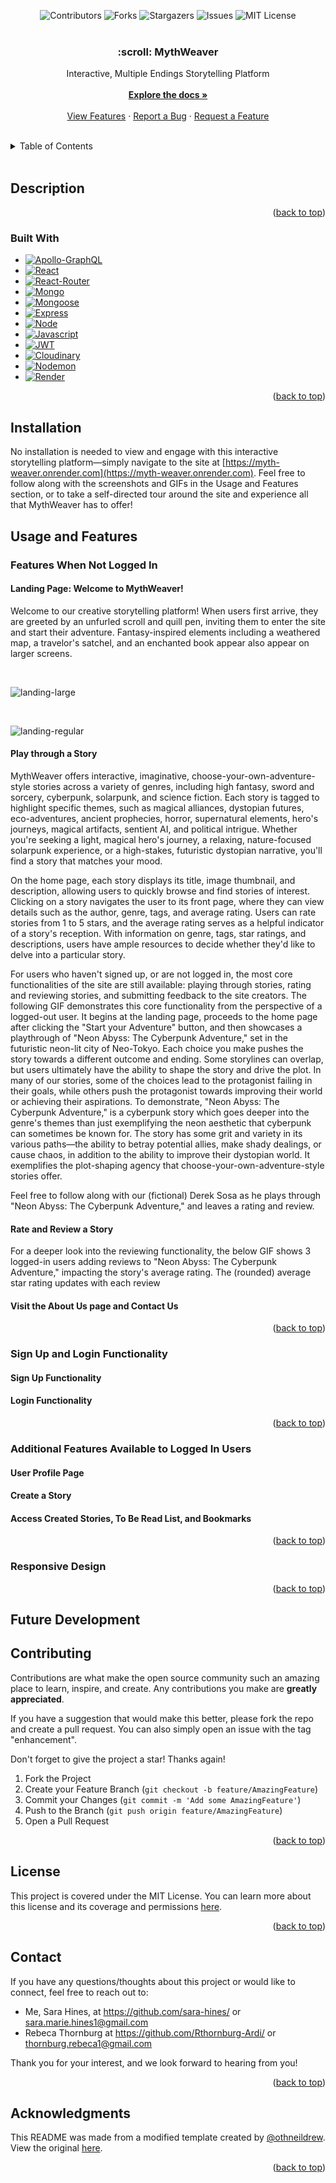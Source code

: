 <a name="readme-top"></a>

<div align="center">
    <!-- PROJECT SHIELDS -->
    <a href="https://github.com/sara-hines/myth-weaver/graphs/contributors" style="text-decoration: none;">
        <img src="https://img.shields.io/github/contributors/sara-hines/myth-weaver.svg?style=for-the-badge" alt="Contributors" />
    </a>
    <a href="https://github.com/sara-hines/myth-weaver/network/members" style="text-decoration: none;">
        <img src="https://img.shields.io/github/forks/sara-hines/myth-weaver.svg?style=for-the-badge" alt="Forks" />
    </a>
    <a href="https://github.com/sara-hines/myth-weaver/stargazers" style="text-decoration: none;">
        <img src="https://img.shields.io/github/stars/sara-hines/myth-weaver.svg?style=for-the-badge" alt="Stargazers" />
    </a>
    <a href="https://github.com/sara-hines/myth-weaver/issues" style="text-decoration: none;">
        <img src="https://img.shields.io/github/issues/sara-hines/myth-weaver.svg?style=for-the-badge" alt="Issues" />
    </a>
    <a href="https://github.com/sara-hines/myth-weaver/blob/master/LICENSE.txt" style="text-decoration: none;">
        <img src="https://img.shields.io/github/license/sara-hines/myth-weaver.svg?style=for-the-badge" alt="MIT License" />
    </a>
</div>


<br />
<div align="center">

<h3 align="center">:scroll: MythWeaver</h3>

  <p align="center">
    Interactive, Multiple Endings Storytelling Platform
    <br />
    <br />
    <a href="https://github.com/sara-hines/myth-weaver"><strong>Explore the docs »</strong></a>
    <br />
    <br />
    <a href="#usage-and-features">View Features</a>
    ·
    <a href="https://github.com/sara-hines/myth-weaver/issues/new?labels=bug&template=bug-report---.md">Report a Bug</a>
    ·
    <a href="https://github.com/sara-hines/myth-weaver/issues/new?labels=enhancement&template=feature-request---.md">Request a Feature</a>
  </p>
</div>

<br />
<!-- TABLE OF CONTENTS -->
<details>
  <summary>Table of Contents</summary>
  <ol>
    <li>
      <a href="#description">Description</a>
      <ul>
        <li><a href="#built-with">Built With</a></li>
      </ul>
    </li>
    <li>
      <a href="#installation">Installation</a>
    </li>
    <li>
        <a href="#usage-and-features">Usage and Features</a>
        <ul>
            <li>
                <a href="#features-when-not-logged-in">Features When Not Logged In</a>
                <ul>
                    <li><a href="#landing-page-welcome-to-mythweaver">Landing Page: Welcome to MythWeaver!</a></li>
                    <li><a href="#play-through-a-story">Play through a Story</a></li>
                    <li><a href="#rate-and-review-a-story">Rate and Review a Story</a></li>
                    <li><a href="#visit-the-about-us-page-and-contact-us">Visit the About Us page and Contact Us</a></li>
                </ul>
            </li>
            <li>
                <a href="#sign-up-and-login-functionality">Sign Up and Login Functionality</a>
                <ul>
                    <li><a href="#sign-up-functionality">Sign Up Functionality</a></li>
                    <li><a href="#login-functionality">Login Functionality</a></li>
                </ul>
            </li>
            <li>
                <a href="#additional-features-available-to-logged-in-users">Additional Features Available to Logged In Users</a>
                <ul>
                    <li><a href="#user-profile-page">User Profile Page</a></li>
                    <li><a href="#create-a-story">Create a Story</a></li>
                    <li><a href="#access-created-stories-to-be-read-list-and-bookmarks">Access Created Stories, To Be Read List, and Bookmarks</a></li>
                    <!-- Make sure to talk about how each of the 3 things can be deleted/removed as well, and in the multiple places they can be removed -->
                </ul>
            </li>
            <li>
                <a href="#responsive-design">Responsive Design</a>
            </li>
        </ul>
    </li>
    <li><a href="#future-development">Future Development</a></li>
    <li><a href="#contributing">Contributing</a></li>
    <li><a href="#license">License</a></li>
    <li><a href="#contact">Contact</a></li>
    <li><a href="#acknowledgments">Acknowledgments</a></li>
  </ol>
</details>
<br />


<!-- ABOUT THE PROJECT -->
## Description



<p align="right">(<a href="#readme-top">back to top</a>)</p>



### Built With

- [![Apollo-GraphQL][Apollo-GraphQL-badge]][Apollo-GraphQL-url]
- [![React][React.dev]][React-url]
- [![React-Router][React-Router-badge]][React-Router-url]
- [![Mongo][MongoDB]][Mongo-url]
- [![Mongoose][Mongoosejs]][Mongoose-url]
- [![Express][Express.js]][Express-url]
- [![Node][Node.js]][Node-url]
- [![Javascript][JavaScript]][Javascript-url]
- [![JWT][JWT-badge]][JWT-url]
- [![Cloudinary][Cloudinary-badge]][Cloudinary-url]
- [![Nodemon][Nodemon.io]][Nodemon-url]
- [![Render][Render-badge]][Render-url]




<p align="right">(<a href="#readme-top">back to top</a>)</p>



<!-- GETTING STARTED -->
## Installation

No installation is needed to view and engage with this interactive storytelling platform—simply navigate to the site at [https://myth-weaver.onrender.com](https://myth-weaver.onrender.com). Feel free to follow along with the screenshots and GIFs in the Usage and Features section, or to take a self-directed tour around the site and experience all that MythWeaver has to offer!



<!-- USAGE EXAMPLES -->
## Usage and Features

### Features When Not Logged In

#### Landing Page: Welcome to MythWeaver!

Welcome to our creative storytelling platform! When users first arrive, they are greeted by an unfurled scroll and quill pen, inviting them to enter the site and start their adventure. Fantasy-inspired elements including a weathered map, a travelor's satchel, and an enchanted book appear also appear on larger screens. 

<br />

![landing-large](./assets/screenshot-1.png)

<br />

![landing-regular](./assets/screenshot-2.png)

#### Play through a Story

MythWeaver offers interactive, imaginative, choose-your-own-adventure-style stories across a variety of genres, including high fantasy, sword and sorcery, cyberpunk, solarpunk, and science fiction. Each story is tagged to highlight specific themes, such as magical alliances, dystopian futures, eco-adventures, ancient prophecies, horror, supernatural elements, hero's journeys, magical artifacts, sentient AI, and political intrigue. Whether you're seeking a light, magical hero's journey, a relaxing, nature-focused solarpunk experience, or a high-stakes, futuristic dystopian narrative, you'll find a story that matches your mood.

On the home page, each story displays its title, image thumbnail, and description, allowing users to quickly browse and find stories of interest. Clicking on a story navigates the user to its front page, where they can view details such as the author, genre, tags, and average rating. Users can rate stories from 1 to 5 stars, and the average rating serves as a helpful indicator of a story's reception. With information on genre, tags, star ratings, and descriptions, users have ample resources to decide whether they'd like to delve into a particular story.

For users who haven't signed up, or are not logged in, the most core functionalities of the site are still available: playing through stories, rating and reviewing stories, and submitting feedback to the site creators. The following GIF demonstrates this core functionality from the perspective of a logged-out user. It begins at the landing page, proceeds to the home page after clicking the "Start your Adventure" button, and then showcases a playthrough of "Neon Abyss: The Cyberpunk Adventure," set in the futuristic neon-lit city of Neo-Tokyo. Each choice you make pushes the story towards a different outcome and ending. Some storylines can overlap, but users ultimately have the ability to shape the story and drive the plot. In many of our stories, some of the choices lead to the protagonist failing in their goals, while others push the protagonist towards improving their world or achieving their aspirations. To demonstrate, "Neon Abyss: The Cyberpunk Adventure," is a cyberpunk story which goes deeper into the genre's themes than just exemplifying the neon aesthetic that cyberpunk can sometimes be known for. The story has some grit and variety in its various paths—the ability to betray potential allies, make shady dealings, or cause chaos, in addition to the ability to improve their dystopian world. It exemplifies the plot-shaping agency that choose-your-own-adventure-style stories offer.

Feel free to follow along with our (fictional) Derek Sosa as he plays through "Neon Abyss: The Cyberpunk Adventure," and leaves a rating and review.

#### Rate and Review a Story

For a deeper look into the reviewing functionality, the below GIF shows 3 logged-in users adding reviews to "Neon Abyss: The Cyberpunk Adventure," impacting the story's average rating. The (rounded) average star rating updates with each review 

#### Visit the About Us page and Contact Us

<p align="right">(<a href="#readme-top">back to top</a>)</p>



### Sign Up and Login Functionality


#### Sign Up Functionality

#### Login Functionality



<p align="right">(<a href="#readme-top">back to top</a>)</p>



### Additional Features Available to Logged In Users


#### User Profile Page

#### Create a Story

#### Access Created Stories, To Be Read List, and Bookmarks



<p align="right">(<a href="#readme-top">back to top</a>)</p>



### Responsive Design



<p align="right">(<a href="#readme-top">back to top</a>)</p>



<!-- Future Development -->
## Future Development



<!-- CONTRIBUTING -->
## Contributing

Contributions are what make the open source community such an amazing place to learn, inspire, and create. Any contributions you make are **greatly appreciated**.

If you have a suggestion that would make this better, please fork the repo and create a pull request. You can also simply open an issue with the tag "enhancement".

Don't forget to give the project a star! Thanks again!

1. Fork the Project
2. Create your Feature Branch (`git checkout -b feature/AmazingFeature`)
3. Commit your Changes (`git commit -m 'Add some AmazingFeature'`)
4. Push to the Branch (`git push origin feature/AmazingFeature`)
5. Open a Pull Request

<p align="right">(<a href="#readme-top">back to top</a>)</p>



<!-- LICENSE -->
## License

This project is covered under the MIT License. You can learn more about this license and its coverage and permissions [here](https://opensource.org/licenses/MIT).

<p align="right">(<a href="#readme-top">back to top</a>)</p>



<!-- CONTACT -->
## Contact

If you have any questions/thoughts about this project or would like to connect, feel free to reach out to: 

* Me, Sara Hines, at https://github.com/sara-hines/ or sara.marie.hines1@gmail.com
* Rebeca Thornburg at https://github.com/Rthornburg-Ardi/ or thornburg.rebeca1@gmail.com

Thank you for your interest, and we look forward to hearing from you!

<p align="right">(<a href="#readme-top">back to top</a>)</p>



<!-- ACKNOWLEDGMENTS -->
## Acknowledgments



This README was made from a modified template created by [@othneildrew](https://github.com/othneildrew). View the original [here](https://github.com/othneildrew/Best-README-Template).

<p align="right">(<a href="#readme-top">back to top</a>)</p>



[Apollo-GraphQL-badge]: https://img.shields.io/badge/Apollo%20GraphQL-311C87?&style=for-the-badge&logo=Apollo%20GraphQL&logoColor=white
[Apollo-GraphQL-url]: https://www.apollographql.com/
[React.dev]: https://img.shields.io/badge/React-20232A?style=for-the-badge&logo=react&logoColor=61DAFB
[React-url]: https://react.dev/
[React-Router-badge]: https://img.shields.io/badge/React_Router-CA4245?style=for-the-badge&logo=react-router&logoColor=white
[React-Router-url]: https://reactrouter.com/en/main
[MongoDB]: https://img.shields.io/badge/MongoDB-%234ea94b.svg?style=for-the-badge&logo=mongodb&logoColor=white
[Mongo-url]: https://www.mongodb.com
[Mongoosejs]: https://img.shields.io/badge/Mongoose-880000?style=for-the-badge&logo=mongoose&logoColor=white
[Mongoose-url]: https://mongoosejs.com/
[Express.js]: https://img.shields.io/badge/express.js-%23404d59.svg?style=for-the-badge&logo=express&logoColor=%2361DAFB
[Express-url]: https://expressjs.com/
[Node.js]: https://img.shields.io/badge/node.js-6DA55F?style=for-the-badge&logo=node.js&logoColor=white
[Node-url]: https://nodejs.org
[JavaScript]: https://img.shields.io/badge/javascript-%23323330.svg?style=for-the-badge&logo=javascript&logoColor=%23F7DF1E
[Javascript-url]: https://ecma-international.org/publications-and-standards/standards/ecma-262/
[JWT-badge]: https://img.shields.io/badge/JWT-000000?style=for-the-badge&logo=JSON%20web%20tokens&logoColor=white
[JWT-url]: https://jwt.io/  
[Cloudinary-badge]: https://img.shields.io/badge/Cloudinary-3448C5?style=for-the-badge&logo=Cloudinary&logoColor=white
[Cloudinary-url]: https://cloudinary.com/
[Nodemon.io]: https://img.shields.io/badge/NODEMON-%23323330.svg?style=for-the-badge&logo=nodemon&logoColor=%BBDEAD
[Nodemon-url]: https://nodemon.io/
[Render-badge]: https://img.shields.io/badge/Render-%46E3B7.svg?style=for-the-badge&logo=render&logoColor=white
[Render-url]: https://render.com/
